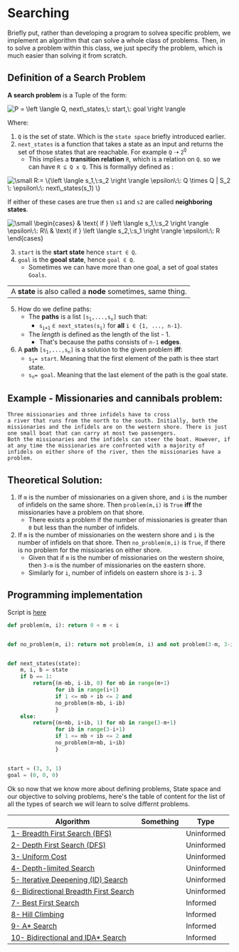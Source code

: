 # Searching
Briefly put, rather than developing a program to solvea specific problem, we implement an algorithm that can solve a whole class of problems. Then, in to solve a problem within this class, we just specify the problem, which is much easier than solving it from scratch.

## Definition of a Search Problem
**A search problem** is a Tuple of the form:

<img src="https://latex.codecogs.com/png.latex?\dpi{150}&space;\bg_black&space;P&space;=&space;\left&space;\langle&space;Q,&space;next\_states,\:&space;start,\:&space;goal&space;\right&space;\rangle" title="P = \left \langle Q, next\_states,\: start,\: goal \right \rangle" />

Where:
1. `Q` is the set of state. Which is the `state space` briefly introduced earlier.
2. `next_states` is a function that takes a state as an input and returns the set of those states that are reachable. For example `Q` &#10141; `2`<sup>`Q`</sup>
   - This implies a **transition relation** `R`, which is a relation on `Q`. so we can have `R ⊆ Q x Q`. This is formallyy defined as :

<img src="https://latex.codecogs.com/png.latex?\dpi{150}&space;\bg_black&space;\small&space;R:=&space;\{\left&space;\langle&space;s_1,\:s_2&space;\right&space;\rangle&space;\epsilon\:\:&space;Q&space;\times&space;Q&space;|&space;S_2&space;\:&space;\epsilon\:\:&space;next\_states(s_1)&space;\}" title="\small R:= \{\left \langle s_1,\:s_2 \right \rangle \epsilon\:\: Q \times Q | S_2 \: \epsilon\:\: next\_states(s_1) \}" /> 

If either of these cases are true then `s1` and `s2` are called **neighboring states**.

<img src="https://latex.codecogs.com/png.latex?\dpi{150}&space;\bg_black&space;\small&space;\begin{cases}&space;&&space;\text{&space;if&space;}&space;\left&space;\langle&space;s_1,\:s_2&space;\right&space;\rangle&space;\epsilon\:\:&space;R\\&space;&&space;\text{&space;if&space;}&space;\left&space;\langle&space;s_2,\:s_1&space;\right&space;\rangle&space;\epsilon\:\:&space;R&space;\end{cases}" title="\small \begin{cases} & \text{ if } \left \langle s_1,\:s_2 \right \rangle \epsilon\:\: R\\ & \text{ if } \left \langle s_2,\:s_1 \right \rangle \epsilon\:\: R \end{cases}" />

3. `start` is the **start state** hence `start ∈ Q`.
4. `goal` is the **gooal state**, hence `goal ∈ Q`.
   - Sometimes we can have more than one goal, a set of goal states `Goals`.

<table><tr><td>A <b>state</b> is also called a <b>node</b> sometimes, same thing.</td></tr></table>

5. How do we define paths:
   - The **paths** is a list `[s`<sub>`1`</sub>`,...,s`<sub>`n`</sub>`]` such that:
     -  `s`<sub>`i+1`</sub> `∈ next_states(s`<sub>`i`</sub>`)` for **all** `i ∈ {1, ..., n-1}`.
   - The *length* is defined as the length of the list - 1.
     - That's because the paths consists of `n-1` **edges**.
6. A **path** `[s`<sub>`1`</sub>`,...,s`<sub>`n`</sub>`]`  is a solution to the given problem **iff**:
   - `s`<sub>`1`</sub>`= start`. Meaning that the first element of the path is thee start state.
   - `s`<sub>`n`</sub>`= goal`. Meaning that the last element of the path is the goal state.
## Example - Missionaries and cannibals problem:

```
Three missionaries and three infidels have to cross
a river that runs from the north to the south. Initially, both the missionaries and the infidels are on the western shore. There is just one small boat that can carry at most two passengers.
Both the missionaries and the infidels can steer the boat. However, if at any time the missionaries are confronted with a majority of infidels on either shore of the river, then the missionaries have a problem.
```

## Theoretical Solution:
1. If `m` is the number of missionaries on a given shore, and `i` is the number of infidels on the same shore. Then `problem(m,i)` is `True` **iff** the missionaries have a problem on that shore.
    - There exists a problem if the number of missionaries is greater than `0` but less than the number of infidels.
2. If `m` is the number of missionaries on the western shore and `i` is the number of infidels on that shore. Then `no_problem(m,i)` is `True`, if there is no problem for the missioaries on either shore.
   - Given that if `m` is the number of missionaries on the western shoire, then `3-m` is the number of missionaries on the eastern shore.
   - Similarly for `i`, number of infidels on eastern shore is `3-i`.
3


## Programming implementation
Script is [here](../472-Artifical_Intelligence/Scripts/1-Missionaries.py)
```py
def problem(m, i): return 0 < m < i


def no_problem(m, i): return not problem(m, i) and not problem(3-m, 3-i)


def next_states(state):
    m, i, b = state
    if b == 1:
        return{(m-mb, i-ib, 0) for mb in range(m+1)
               for ib in range(i+1)
               if 1 <= mb + ib <= 2 and
               no_problem(m-mb, i-ib)
               }
    else:
        return{(m+mb, i+ib, 1) for mb in range(3-m+1)
               for ib in range(3-i+1)
               if 1 <= mb + ib <= 2 and
               no_problem(m+mb, i+ib)
               }


start = (3, 3, 1)
goal = (0, 0, 0)
```


Ok so now that we know more about defining problems, State space and our objective to solving problems, here's the table of content for the list of all the types of search we will learn to solve differnt problems. 

|Algorithm| Something | Type|
|------------------|--------------------|----
|[1- Breadth First Search (BFS)](2.2-Breadth_First.md)| | Uninformed
|[2- Depth First Search (DFS)](2.3-Depth_First.md)| | Uninformed
|[3- Uniform Cost](2.4-Uniform_cost.md) || Uninformed
|[4- Depth-limited Search](2.5-Depth_limited.md)||Uninformed 
|[5- Iterative Deepening (ID) Search](2.6-Iterative_Deepening.md)| | Uninformed
|[6- Bidirectional Breadth First Search](2.7-Bidirectional_BFS.md)|| Uninformed
|[7- Best First Search](2.8-Best-First.md)| | Informed
|[8- Hill Climbing](2.9-Hill_Climbing.md)|  | Informed
|[9- A* Search](2.10-A^.md)|  | Informed
|[10- Bidirectional and IDA* Search](2.11-A^_and_IDA^.md)|  | Informed

